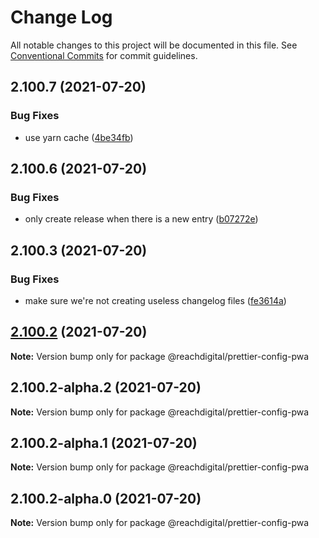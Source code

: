 # Change Log

All notable changes to this project will be documented in this file.
See [Conventional Commits](https://conventionalcommits.org) for commit guidelines.

## 2.100.7 (2021-07-20)


### Bug Fixes

* use yarn cache ([4be34fb](https://github.com/ho-nl/m2-pwa/commit/4be34fbb56cf528ba346de0cbe2c32d102b9960b))





## 2.100.6 (2021-07-20)


### Bug Fixes

* only create release when there is a new entry ([b07272e](https://github.com/ho-nl/m2-pwa/commit/b07272e4e74ee0bec3677e35ce3ee7e02231971a))





## 2.100.3 (2021-07-20)


### Bug Fixes

* make sure we're not creating useless changelog files ([fe3614a](https://github.com/ho-nl/m2-pwa/commit/fe3614a8480c7f1c68d673da2bb84805112a6643))





## [2.100.2](https://github.com/ho-nl/m2-pwa/compare/@reachdigital/prettier-config-pwa@2.100.2-alpha.2...@reachdigital/prettier-config-pwa@2.100.2) (2021-07-20)

**Note:** Version bump only for package @reachdigital/prettier-config-pwa





## 2.100.2-alpha.2 (2021-07-20)

**Note:** Version bump only for package @reachdigital/prettier-config-pwa





## 2.100.2-alpha.1 (2021-07-20)

**Note:** Version bump only for package @reachdigital/prettier-config-pwa





## 2.100.2-alpha.0 (2021-07-20)

**Note:** Version bump only for package @reachdigital/prettier-config-pwa
